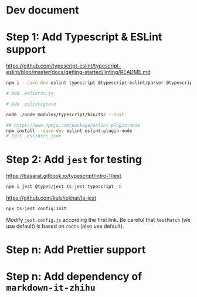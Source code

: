 # Dev document

# Step 1: Add Typescript & ESLint support
<https://github.com/typescript-eslint/typescript-eslint/blob/master/docs/getting-started/linting/README.md>
```sh
npm i --save-dev eslint typescript @typescript-eslint/parser @typescript-eslint/eslint-plugin

# Add .eslintrc.js

# Add .eslintignore

node ./node_modules/typescript/bin/tsc --init

## https://www.npmjs.com/package/eslint-plugin-node
npm install --save-dev eslint eslint-plugin-node
# Edit .eslintrc.json
```

# Step 2: Add `jest` for testing
<https://basarat.gitbook.io/typescript/intro-1/jest>
```sh
npm i jest @types/jest ts-jest typescript -D
```

<https://github.com/kulshekhar/ts-jest>
```sh
npx ts-jest config:init
```

Modify `jest.config.js` according the first link.
Be careful that `testMatch` (we use default) is based on `roots` (also use default).

# Step n: Add Prettier support

# Step n: Add dependency of `markdown-it-zhihu`
